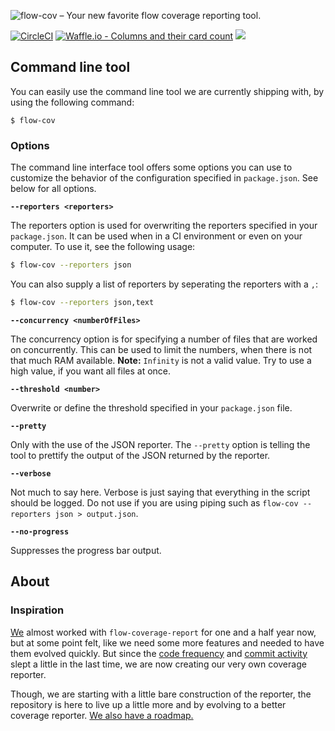 ![flow-cov – Your new favorite flow coverage reporting tool.](https://s3.eu-central-1.amazonaws.com/github-banner/flow-cov.png)

[![CircleCI](https://circleci.com/gh/fintory/flow-cov.svg?style=shield)](https://circleci.com/gh/fintory/flow-cov) [![Waffle.io - Columns and their card count](https://badge.waffle.io/fintory/flow-cov.svg?columns=To%20Do)](https://waffle.io/fintory/flow-cov) [![](https://img.shields.io/codeclimate/maintainability/fintory/flow-cov.svg?style=flat)](https://codeclimate.com/github/fintory/flow-cov)

## Command line tool

You can easily use the command line tool we are currently shipping with, by using the following command:

```
$ flow-cov
```

### Options

The command line interface tool offers some options you can use to customize the behavior of the configuration specified in `package.json`. See below for all options.

**`--reporters <reporters>`**

The reporters option is used for overwriting the reporters specified in your `package.json`. It can be used when in a CI environment or even on your computer. 
To use it, see the following usage:

```sh
$ flow-cov --reporters json
```

You can also supply a list of reporters by seperating the reporters with a `,`:

```sh
$ flow-cov --reporters json,text
```

**`--concurrency <numberOfFiles>`**

The concurrency option is for specifying a number of files that are worked on concurrently. This can be used to limit the numbers, when there is not that much RAM available. **Note:** `Infinity` is not a valid value. Try to use a high value, if you want all files at once.

**`--threshold <number>`**

Overwrite or define the threshold specified in your `package.json` file. 

**`--pretty`**

Only with the use of the JSON reporter. The `--pretty` option is telling the tool to prettify the output of the JSON returned by the reporter.

**`--verbose`**

Not much to say here. Verbose is just saying that everything in the script should be logged. Do not use if you are using piping such as `flow-cov --reporters json > output.json`.

**`--no-progress`**

Suppresses the progress bar output. 

## About

### Inspiration

[We](https://fintory.com/en?ref=flow-cov) almost worked with `flow-coverage-report` for one and a half year now, but at some point felt, like we need some more features and needed to have them evolved quickly. But since the [code frequency](https://github.com/rpl/flow-coverage-report/graphs/code-frequency) and [commit activity](https://github.com/rpl/flow-coverage-report/graphs/commit-activity) slept a little in the last time, we are now creating our very own coverage reporter.

Though, we are starting with a little bare construction of the reporter, the repository is here to live up a little more and by evolving to a better coverage reporter. [We also have a roadmap.](https://github.com/fintory/flow-cov/issues/12)

